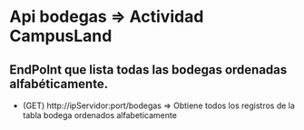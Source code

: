 # Api bodegas => Actividad CampusLand

## EndPolnt que lista todas las bodegas ordenadas alfabéticamente.

- (GET) http://ipServidor:port/bodegas => Obtiene todos los registros de la tabla bodega ordenados alfabeticamente